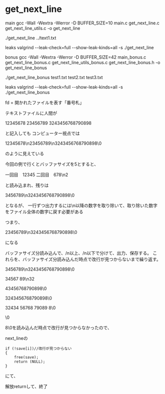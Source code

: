 # get_next_line

main
gcc -Wall -Wextra -Werror -D BUFFER_SIZE=10 main.c get_next_line.c get_next_line_utils.c -o get_next_line

./get_next_line ../text1.txt

leaks
valgrind --leak-check=full --show-leak-kinds=all -s ./get_next_line


bonus
gcc -Wall -Wextra -Werror -D BUFFER_SIZE=42 main_bonus.c get_next_line_bonus.c get_next_line_utils_bonus.c get_next_line_bonus.h -o get_next_line_bonus

./get_next_line_bonus test1.txt test2.txt test3.txt

leaks
valgrind --leak-check=full --show-leak-kinds=all -s ./get_next_line_bonus



fd = 開かれたファイルを表す「番号札」


テキストファイルに人間が

12345678
23456789
3243456768790898

と記入しても
コンピューター視点では

12345678\n23456789\n3243456768790898\0

のように見えている

今回の例で行くとバッファサイズを5とすると、

一回目　12345
二回目　678\n2

と読み込まれ、残りは

3456789\n3243456768790898\0

となるが、
一行ずつ出力するには\n以降の数字を取り除いて、取り除いた数字をファイル全体の数字に戻す必要がある

つまり、

23456789\n3243456768790898\0

になる

バッファサイズ分読み込んで、/n以上、/n以下で分けて、出力、保存する。
これらを、バッファサイズ分読み込んだ時点で改行が見つからないまで繰り返す。

3456789\n3243456768790898\0

34567
89\n32

43456768790898\0

3243456768790898\0

32434
56768
79089
8\0

\0

8\0を読み込んだ時点で改行が見つからなかったので、

next_lineの

	if (!save[i])//改行が見つからない
	{
		free(save);
		return (NULL);
	}

にて、

解放returnして、終了
